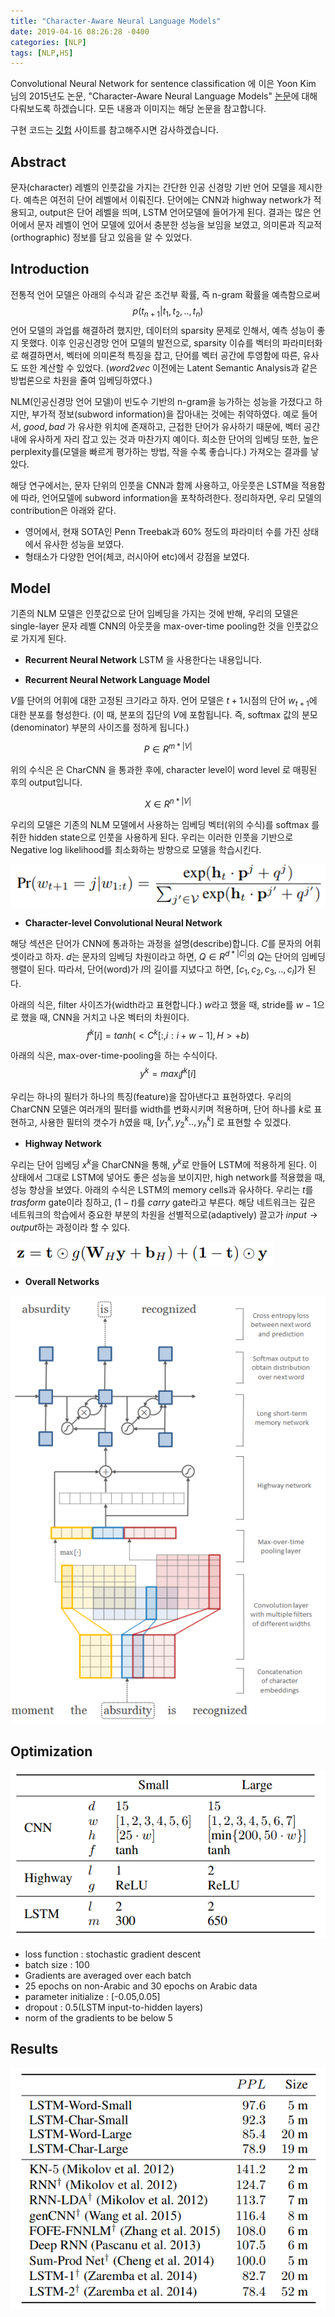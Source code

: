 ```yaml
---
title: "Character-Aware Neural Language Models"
date: 2019-04-16 08:26:28 -0400
categories: [NLP]
tags: [NLP,HS]
---
```


Convolutional Neural Network for sentence classification 에 이은 Yoon Kim 님의 2015년도 논문, "Character-Aware Neural Language Models" [논문](https://arxiv.org/pdf/1508.06615.pdf)에 대해 다뤄보도록 하겠습니다. 모든 내용과 이미지는 해당 논문을 참고합니다.

구현 코드는 [깃헙](https://github.com/hskimim/Natural_language_Processing_self_study/tree/master/Char_CNN_for_Language_Modeling) 사이트를 참고해주시면 감사하겠습니다.

## Abstract

문자(character) 레벨의 인풋값을 가지는 간단한 인공 신경망 기반 언어 모델을 제시한다. 예측은 여전히 단어 레벨에서 이뤄진다. 단어에는 CNN과 highway network가 적용되고, output은 단어 레벨을 띄며, LSTM 언어모델에 들어가게 된다. 결과는 많은 언어에서 문자 레벨이 언어 모델에 있어서 충분한 성능을 보임을 보였고, 의미론과 직교적(orthographic) 정보를 담고 있음을 알 수 있었다.

## Introduction

전통적 언어 모델은 아래의 수식과 같은 조건부 확률, 즉 n-gram 확률을 예측함으로써 $$p(t_{n+1}|t_{1},t_{2},..,t_{n})$$ 언어 모델의 과업를 해결하려 했지만, 데이터의 sparsity 문제로 인해서, 예측 성능이 좋지 못했다. 이후 인공신경망 언어 모델의 발전으로, sparsity 이슈를 벡터의 파라미터화로 해결하면서, 벡터에 의미론적 특징을 잡고, 단어를 벡터 공간에 투영함에 따른, 유사도 또한 계산할 수 있었다. ($word2vec$ 이전에는 Latent Semantic Analysis과 같은 방법론으로 차원을 줄여 임베딩하였다.)

NLM(인공신경망 언어 모델)이 빈도수 기반의 n-gram을 능가하는 성능을 가졌다고 하지만, 부가적 정보(subword information)을 잡아내는 것에는 취약하였다. 예로 들어서, $good,bad$ 가 유사한 위치에 존재하고, 근접한 단어가 유사하기 때문에, 벡터 공간 내에 유사하게 자리 잡고 있는 것과 마찬가지 예이다. 희소한 단어의 임베딩 또한, 높은 perplexity를(모델을 빠르게 평가하는 방법, 작을 수록 좋습니다.) 가져오는 결과를 낳았다.

해당 연구에서는, 문자 단위의 인풋을 CNN과 함께 사용하고, 아웃풋은 LSTM을 적용함에 따라, 언어모델에 subword information을 포착하려한다. 정리하자면, 우리 모델의 contribution은 아래와 같다.
- 영어에서, 현재 SOTA인 Penn Treebak과 60% 정도의 파라미터 수를 가진 상태에서 유사한 성능을 보였다.
- 형태소가 다양한 언어(체코, 러시아어 etc)에서 강점을 보였다.

## Model
기존의 NLM 모델은 인풋값으로 단어 임베딩을 가지는 것에 반해, 우리의 모델은 single-layer 문자 레벨 CNN의 아웃풋을 max-over-time pooling한 것을 인풋값으로 가지게 된다.

- **Recurrent Neural Network**
LSTM 을 사용한다는 내용입니다.

- **Recurrent Neural Network Language Model**

$V$를 단어의 어휘에 대한 고정된 크기라고 하자. 언어 모델은 $t+1$시점의 단어 $w_{t+1}$에 대한 분포를 형성한다. (이 때, 분포의 집단의 $V$에 포함됩니다. 즉, softmax 값의 분모(denominator) 부분의 사이즈를 정하게 됩니다.)

$$P ∈ R^{m*|V|}$$

위의 수식은 은 CharCNN 을 통과한 후에, character level이 word level 로 매핑된 후의 output입니다.

$$X ∈ R^{n*|V|}$$

우리의 모델은 기존의 NLM 모델에서 사용하는 임베딩 벡터(위의 수식)를 softmax 를 취한 hidden state으로 인풋을 사용하게 된다. 우리는 이러한 인풋을 기반으로 Negative log likelihood를 최소화하는 방향으로 모델을 학습시킨다.

<img src = "/images/post_img/markdown-img-paste-20190415212400276.png">

- **Character-level Convolutional Neural Network**

해당 섹션은 단어가 CNN에 통과하는 과정을 설명(describe)합니다.
$C$를 문자의 어휘 셋이라고 하자. $d$는 문자의 임베딩 차원이라고 하면, $Q ∈ R^{d*|C|}$의 $Q$는 단어의 임베딩 행렬이 된다. 따라서, 단어(word)가 $l$의 길이를 지녔다고 하면, $[c_{1},c_{2},c_{3},..,c_{l}]$가 된다.

아래의 식은, filter 사이즈가(width라고 표현합니다.) $w$라고 했을 때, stride를 $w-1$으로 했을 때, CNN을 거치고 나온 벡터의 차원이다.
$$f^{k}[i] = tanh(<C^{k}[:,i:i+w-1],H>+b)$$

아래의 식은, max-over-time-pooling을 하는 수식이다.
$$y^{k} = max_{i}f^{k}[i]$$

우리는 하나의 필터가 하나의 특징(feature)을 잡아낸다고 표현하였다. 우리의 CharCNN 모델은 여러개의 필터를 width를 변화시키며 적용하며, 단어 하나를 $k$로 표현하고, 사용한 필터의 갯수가 $h$였을 때, $[y_{1}^{k},y_{2}^{k}..,y_{h}^{k}]$ 로 표현할 수 있겠다.

- **Highway Network**

우리는 단어 임베딩 $x^{k}$을 CharCNN을 통해, $y^{k}$로 만들어 LSTM에 적용하게 된다. 이 상태에서 그대로 LSTM에 넣어도 좋은 성능을 보이지만, high network를 적용했을 때, 성능 향상을 보였다. 아래의 수식은 LSTM의 memory cells과 유사하다. 우리는 $t$를 $trasform$ gate이라 칭하고, $(1-t)$를 $carry$ gate라고 부른다. 해당 네트워크는 깊은 네트워크의 학습에서 중요한 부분의 차원을 선별적으로(adaptively) 끌고가 $input \rightarrow output$하는 과정이라 할 수 있다.

<img src = "/images/post_img/markdown-img-paste-20190415215341493.png">

- **Overall Networks**
<img src = "/images/post_img/markdown-img-paste-20190415211740854.png">

## Optimization

<img src = "/images/post_img/markdown-img-paste-20190415220044318.png">

- loss function :  stochastic gradient descent
- batch size : 100
- Gradients are averaged over each batch
- 25 epochs on non-Arabic and 30 epochs on Arabic data
- parameter initialize : [-0.05,0.05]
- dropout : 0.5(LSTM input-to-hidden layers)
- norm of the gradients to be below 5

## Results

<img src = "/images/post_img/markdown-img-paste-20190415220127188.png">
